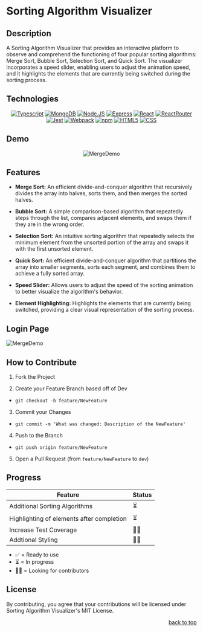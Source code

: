# Sorting Algorithm Visualizer

## Description

A Sorting Algorithm Visualizer that provides an interactive platform to observe
and comprehend the functioning of four popular sorting algorithms: Merge Sort,
Bubble Sort, Selection Sort, and Quick Sort. The visualizer incorporates a speed
slider, enabling users to adjust the animation speed, and it highlights the
elements that are currently being switched during the sorting process.

## Technologies

<div align= "center">

[![Typescript][Typescript-logo]](https://www.typescriptlang.org/)
[![MongoDB][MongoDB-logo]](https://www.mongodb.com/)
[![Node.JS][Node-logo]](https://nodejs.org/en)
[![Express][Express-logo]](https://expressjs.com)
[![React][React-logo]](https://react.dev)
[![ReactRouter][ReactRouter-logo]](https://reactrouter.com/en/main)
[![Jest][Jest-logo]](https://jestjs.io)
[![Webpack][Webpack-logo]](https://webpack.js.org)
[![npm][npm-logo]](https://www.npmjs.com)
[![HTML5][HTML-logo]](https://developer.mozilla.org/en-US/docs/Web/HTML)
[![CSS][CSS-logo]](https://developer.mozilla.org/en-US/docs/Web/CSS)

</div>

## Demo

<div align="center">

![MergeDemo](https://i.imgur.com/6itjQQx.gif)

</div>

## Features

- **Merge Sort:** An efficient divide-and-conquer algorithm that recursively
  divides the array into halves, sorts them, and then merges the sorted halves.

- **Bubble Sort:** A simple comparison-based algorithm that repeatedly steps
  through the list, compares adjacent elements, and swaps them if they are in
  the wrong order.

- **Selection Sort:** An intuitive sorting algorithm that repeatedly selects the
  minimum element from the unsorted portion of the array and swaps it with the
  first unsorted element.
- **Quick Sort:** An efficient divide-and-conquer algorithm that partitions the
  array into smaller segments, sorts each segment, and combines them to achieve
  a fully sorted array.

- **Speed Slider:** Allows users to adjust the speed of the sorting animation to
  better visualize the algorithm's behavior.

- **Element Highlighting:** Highlights the elements that are currently being
  switched, providing a clear visual representation of the sorting process.

## Login Page

![MergeDemo](https://i.imgur.com/QuK0KtI.png)

## How to Contribute

1. Fork the Project

2. Create your Feature Branch based off of Dev

- `git checkout -b feature/NewFeature`

3. Commit your Changes

- `git commit -m 'What was changed: Description of the NewFeature'`

4. Push to the Branch

- `git push origin feature/NewFeature`

5. Open a Pull Request (from `feature/NewFeature` to `dev`)

## Progress

| Feature                                   | Status |
| ----------------------------------------- | ------ |
| Additional Sorting Algorithms             | ⏳     |
| Highlighting of elements after completion | ⏳     |
| Increase Test Coverage                    | 🙏🏻     |
| Addtional Styling                         | 🙏🏻     |

- ✅ = Ready to use
- ⏳ = In progress
- 🙏🏻 = Looking for contributors

## License

By contributing, you agree that your contributions will be licensed under
Sorting Algorithm Visualizer's MIT License.

<p align="right"><a href="#readme-top">back to top</a></p>

[ReactRouter-logo]:
  https://img.shields.io/badge/ReactRouter-CA4245?style=for-the-badge&logo=React%20Router&color=rgb(180%2C180%2C180)
[React-logo]:
  https://img.shields.io/badge/React-61DAFB?style=for-the-badge&logo=React&color=rgb(90%2C90%2C90)
[Jest-logo]:
  https://img.shields.io/badge/Jest-C21325?style=for-the-badge&logo=Jest
[MongoDB-logo]:
  https://img.shields.io/badge/MongoDB-4EA94B?style=for-the-badge&logo=mongodb&logoColor=white
[Webpack-logo]:
  https://img.shields.io/badge/Webpack-%238DD6F9?style=for-the-badge&logo=Webpack&logoColor=blue
[Helm-logo]:
  https://img.shields.io/badge/Helm-0F1689?style=for-the-badge&logo=Helm
[Typescript-logo]:
  https://img.shields.io/badge/Typescript-F7DF1E?style=for-the-badge&logo=Typescript&color=rgb(45,45,45)
[Express-logo]:
  https://img.shields.io/badge/Express-000000?style=for-the-badge&logo=Express
[npm-logo]: https://img.shields.io/badge/npm-CB3837?style=for-the-badge&logo=npm
[Node-logo]:
  https://img.shields.io/badge/Node.js-339933?style=for-the-badge&logo=Node.js&logoColor=white&color=339933
[HTML-logo]:
  https://img.shields.io/badge/HTML-E34F26?style=for-the-badge&logo=HTML5&logoColor=white&color=E34F26
[CSS-logo]:
  https://img.shields.io/badge/CSS-239120?&style=for-the-badge&logo=css3&logoColor=white&color=blue
[Linkedin-logo]:
  https://img.shields.io/badge/LinkedIn-%230077B5.svg?logo=linkedin&logoColor=white
